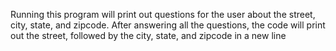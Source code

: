 Running this program will print out questions for the user about the street, city, state, and zipcode. After answering all the questions, the code will print out 
the street, followed by the city, state, and zipcode in a new line
